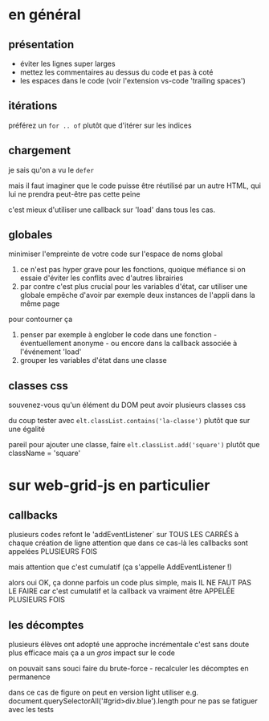 # en général

## présentation

* éviter les lignes super larges
* mettez les commentaires au dessus du code et pas à coté
* les espaces dans le code
  (voir l'extension vs-code 'trailing spaces')

## itérations

préférez un `for .. of` plutôt que d'itérer sur les indices

## chargement

je sais qu'on a vu le `defer`

mais il faut imaginer que le code puisse être réutilisé par un autre HTML, qui
lui ne prendra peut-être pas cette peine

c'est mieux d'utiliser une callback sur 'load' dans tous les cas.

## globales

minimiser l'empreinte de votre code sur l'espace de noms global

1. ce n'est pas hyper grave pour les fonctions,
   quoique méfiance si on essaie d'éviter les conflits avec d'autres librairies
2. par contre c'est plus crucial pour les variables d'état, car utiliser une
   globale empêche d'avoir par exemple deux instances de l'appli dans la même
   page

pour contourner ça

1. penser par exemple à englober le code dans une fonction - éventuellement anonyme -
ou encore dans la callback associée à l'événement 'load'
2. grouper les variables d'état dans une classe

## classes css

souvenez-vous qu'un élément du DOM peut avoir plusieurs classes css

du coup tester avec `elt.classList.contains('la-classe')`
plutôt que sur une égalité

pareil pour ajouter une classe, faire `elt.classList.add('square')` plutôt que className =
'square'

# sur web-grid-js en particulier

## callbacks

plusieurs codes refont le 'addEventListener` sur TOUS LES CARRÉS à chaque
création de ligne attention que dans ce cas-là les callbacks sont appelées
PLUSIEURS FOIS

mais attention que c'est cumulatif (ça s'appelle AddEventListener !)

alors oui OK, ça donne parfois un code plus simple, mais IL NE FAUT PAS LE FAIRE
car c'est cumulatif et la callback va vraiment être APPELÉE PLUSIEURS FOIS

## les décomptes

plusieurs élèves ont adopté une approche incrémentale
c'est sans doute plus efficace mais ça a un *gros* impact sur le code

on pouvait sans souci faire du brute-force - recalculer les décomptes en permanence

dans ce cas de figure on peut en version light utiliser e.g.
document.querySelectorAll('#grid>div.blue').length
pour ne pas se fatiguer avec les tests
